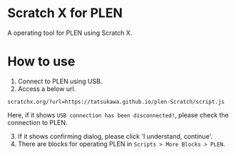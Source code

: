# Scratch X for PLEN
A operating tool for PLEN using Scratch X.

# How to use

1. Connect to PLEN using USB.
2. Access a below url.
  ```
  scratchx.org/?url=https://tatsukawa.github.io/plen-Scratch/script.js
  ```
  Here, if it shows `USB connection has been disconnected!`, please check the connection to PLEN.

3. If it shows confirming dialog, please click 'I understand, continue'.
4. There are blocks for operating PLEN in `Scripts > More Blocks > PLEN`.
